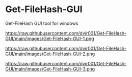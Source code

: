 # Get-FileHash-GUI
Get-FileHash GUI tool for windows

https://raw.githubusercontent.com/dvir001/Get-FileHash-GUI/main/images/Get-FileHash-GUI-1.png

https://raw.githubusercontent.com/dvir001/Get-FileHash-GUI/main/images/Get-FileHash-GUI-2.png

https://raw.githubusercontent.com/dvir001/Get-FileHash-GUI/main/images/Get-FileHash-GUI-3.png
